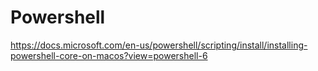 Powershell
==========

https://docs.microsoft.com/en-us/powershell/scripting/install/installing-powershell-core-on-macos?view=powershell-6
